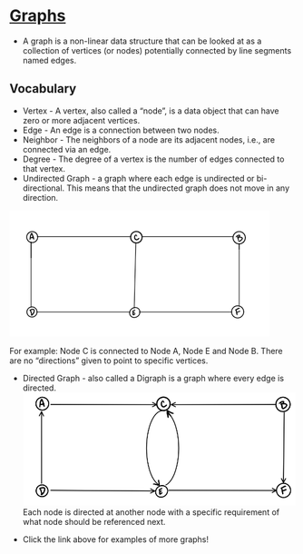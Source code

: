 # [Graphs](https://codefellows.github.io/common_curriculum/data_structures_and_algorithms/Code_401/class-35/resources/graphs.html)

- A graph is a non-linear data structure that can be looked at as a collection of vertices (or nodes) potentially connected by line segments named edges.

## Vocabulary

- Vertex - A vertex, also called a “node”, is a data object that can have zero or more adjacent vertices.
- Edge - An edge is a connection between two nodes.
- Neighbor - The neighbors of a node are its adjacent nodes, i.e., are connected via an edge.
- Degree - The degree of a vertex is the number of edges connected to that vertex.
- Undirected Graph - a graph where each edge is undirected or bi-directional. This means that the undirected graph does not move in any direction.

![Undirected Graph](/img/UndirectedGraph.png)

For example: Node C is connected to Node A, Node E and Node B. There are no “directions” given to point to specific vertices.

- Directed Graph - also called a Digraph is a graph where every edge is directed.
![Directed Graph](/img/DirectedGraph.png)
Each node is directed at another node with a specific requirement of what node should be referenced next.

- Click the link above for examples of more graphs!